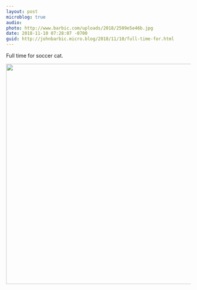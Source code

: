 ```yaml
---
layout: post
microblog: true
audio: 
photo: http://www.barbic.com/uploads/2018/2509e5e46b.jpg
date: 2018-11-10 07:28:07 -0700
guid: http://johnbarbic.micro.blog/2018/11/10/full-time-for.html
---
```

Full time for soccer cat.

<img src="http://www.barbic.com/uploads/2018/2509e5e46b.jpg" width="600" height="599" />
